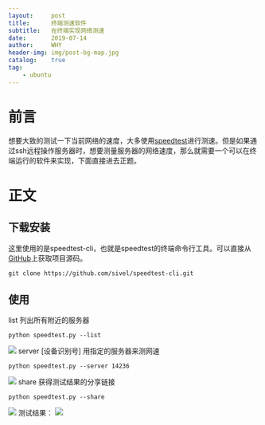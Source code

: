 ```yaml
---
layout:     post
title:      终端测速软件
subtitle:   在终端实现网络测速
date:       2019-07-14
author:     WHY
header-img: img/post-bg-map.jpg
catalog:    true
tag:
    - ubuntu
---
```


# 前言
想要大致的测试一下当前网络的速度，大多使用[speedtest](https://www.speedtest.net/)进行测速。但是如果通过ssh远程操作服务器时，想要测量服务器的网络速度，那么就需要一个可以在终端运行的软件来实现，下面直接进去正题。

# 正文
## 下载安装
这里使用的是speedtest-cli，也就是speedtest的终端命令行工具。可以直接从[GitHub](github.com/sivel/speedtest-cli.git)上获取项目源码。
```shell
git clone https://github.com/sivel/speedtest-cli.git
```
## 使用
list 列出所有附近的服务器
```shell
python speedtest.py --list
```
![](http://ww1.sinaimg.cn/large/006tNc79ly1g4zom9nurbj311o06eq4v.jpg)
server [设备识别号] 用指定的服务器来测网速
```shell
python speedtest.py --server 14236
```
![](http://ww3.sinaimg.cn/large/006tNc79ly1g4zou5nyj0j30zi0co76n.jpg)
share 获得测试结果的分享链接
```shell
python speedtest.py --share
```
![](http://ww3.sinaimg.cn/large/006tNc79ly1g4zoykxp18j311m0ds412.jpg)
测试结果：
![](https://www.speedtest.net/result/8416244003.png)